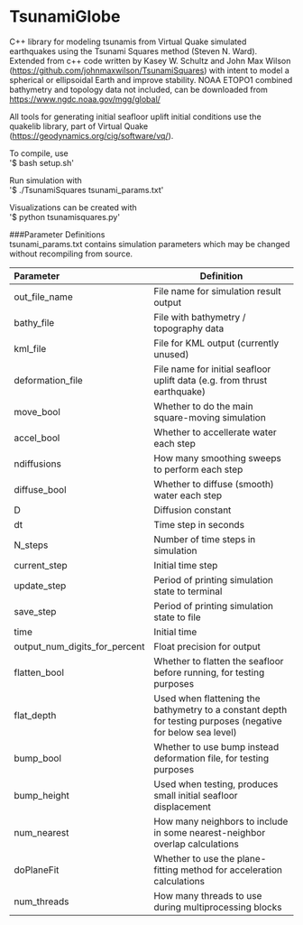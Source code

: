 # TsunamiGlobe
C++ library for modeling tsunamis from Virtual Quake simulated earthquakes using the Tsunami Squares method (Steven N. Ward).  Extended from c++ code written by Kasey W. Schultz and John Max Wilson (<https://github.com/johnmaxwilson/TsunamiSquares>) with intent to model a spherical or ellipsoidal Earth and improve stability.  NOAA ETOPO1 combined bathymetry and topology data not included, can be downloaded from <https://www.ngdc.noaa.gov/mgg/global/>
 
All tools for generating initial seafloor uplift initial conditions use the quakelib library, part of Virtual Quake (<https://geodynamics.org/cig/software/vq/>).


To compile, use  
'$ bash setup.sh'

Run simulation with  
'$ ./TsunamiSquares tsunami_params.txt'

Visualizations can be created with  
'$ python tsunamisquares.py'


###Parameter Definitions  
tsunami_params.txt contains simulation parameters which may be changed without recompiling from source.

|  Parameter | Definition |  
|:-----------|-----------|  
|out\_file\_name | File name for simulation result output|
|bathy\_file | File with bathymetry / topography data|
|kml\_file | File for KML output (currently unused)|
|deformation_file | File name for initial seafloor uplift data (e.g. from thrust earthquake)|
|move\_bool | Whether to do the main square-moving simulation|
|accel\_bool | Whether to accellerate water each step|
|ndiffusions | How many smoothing sweeps to perform each step|
|diffuse\_bool | Whether to diffuse (smooth) water each step|
|D | Diffusion constant|
|dt | Time step in seconds|
|N\_steps | Number of time steps in simulation|
|current\_step | Initial time step|
|update\_step | Period of printing simulation state to terminal|
|save\_step | Period of printing simulation state to file|
|time | Initial time|
|output\_num\_digits\_for\_percent |Float precision for output|
|flatten\_bool | Whether to flatten the seafloor before running, for testing purposes|
|flat\_depth | Used when flattening the bathymetry to a constant depth for testing purposes (negative for below sea level)|
|bump\_bool | Whether to use bump instead deformation file, for testing purposes|
|bump\_height | Used when testing, produces small initial seafloor displacement|
|num\_nearest | How many neighbors to include in some nearest-neighbor overlap calculations |
|doPlaneFit | Whether to use the plane-fitting method for acceleration calculations|
|num\_threads | How many threads to use during multiprocessing blocks|
